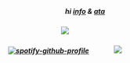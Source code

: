 
⠀⠀
⠀⠀⠀⠀
##### <p align="center">⠀⠀⠀⠀⠀⠀⠀⠀hi [info](https://rentry.co/hollywood) & [ata](https://trody.atabook.org)</p>

##### <p align="center">![](https://file.garden/Z6h2bh-K9iNK3QVg/GViLmUWXgAAnAmp-removebg-preview.png)</p>

##### <p align="center">[![spotify-github-profile](https://spotify-github-profile.kittinanx.com/api/view?uid=3152hej4rx6alviruqcx4h2xzbqi&cover_image=true&theme=novatorem&show_offline=false&background_color=121212&interchange=false&bar_color=FC875C&bar_color_cover=false)](https://github.com/kittinan/spotify-github-profile)⠀⠀⠀⠀⠀![](https://komarev.com/ghpvc/?username=trody&color=16151c&label=　੯‧̀͡⬮‬⠀　&style=flat)</p>
⠀⠀
⠀⠀
